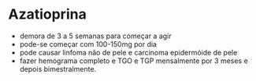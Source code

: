 # **Azatioprina**


- demora de 3 a 5 semanas para começar a agir  
- pode-se começar com 100-150mg por dia  
- pode causar linfoma não de pele e carcinoma epidermóide de pele  
- fazer hemograma completo e TGO e TGP mensalmente por 3 meses e depois bimestralmente.

